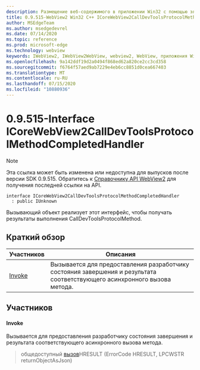 ```yaml
---
description: Размещение веб-содержимого в приложении Win32 с помощью элемента управления Microsoft Edge WebView2
title: 0.9.515-WebView2 Win32 C++ ICoreWebView2CallDevToolsProtocolMethodCompletedHandler
author: MSEdgeTeam
ms.author: msedgedevrel
ms.date: 07/14/2020
ms.topic: reference
ms.prod: microsoft-edge
ms.technology: webview
keywords: IWebView2, IWebView2WebView, webview2, WebView, приложения Win32, Win32, EDGE, ICoreWebView2, ICoreWebView2Controller, элемент управления "веб-браузер", HTML Edge
ms.openlocfilehash: 9a142ddf19d2a0494f868ed62a820ce2cc3cd358
ms.sourcegitcommit: f6764f57aed9ab7229e4eb6cc8851d0cea667403
ms.translationtype: MT
ms.contentlocale: ru-RU
ms.lasthandoff: 07/15/2020
ms.locfileid: "10880936"
---
```

# 0.9.515-Interface ICoreWebView2CallDevToolsProtocolMethodCompletedHandler 

> [!NOTE]
> Эта ссылка может быть изменена или недоступна для выпусков после версии SDK 0.9.515. Обратитесь к [Справочнику API WebView2](../../../webview2-api-reference.md) для получения последней ссылки на API.

```
interface ICoreWebView2CallDevToolsProtocolMethodCompletedHandler
  : public IUnknown
```

Вызывающий объект реализует этот интерфейс, чтобы получать результаты выполнения CallDevToolsProtocolMethod.

## Краткий обзор

 Участников                        | Описания
--------------------------------|---------------------------------------------
[Invoke](#invoke) | Вызывается для предоставления разработчику состояния завершения и результата соответствующего асинхронного вызова метода.

## Участников

#### Invoke 

Вызывается для предоставления разработчику состояния завершения и результата соответствующего асинхронного вызова метода.

> общедоступный [вызов](#invoke)HRESULT (ErrorCode HRESULT, LPCWSTR returnObjectAsJson)

